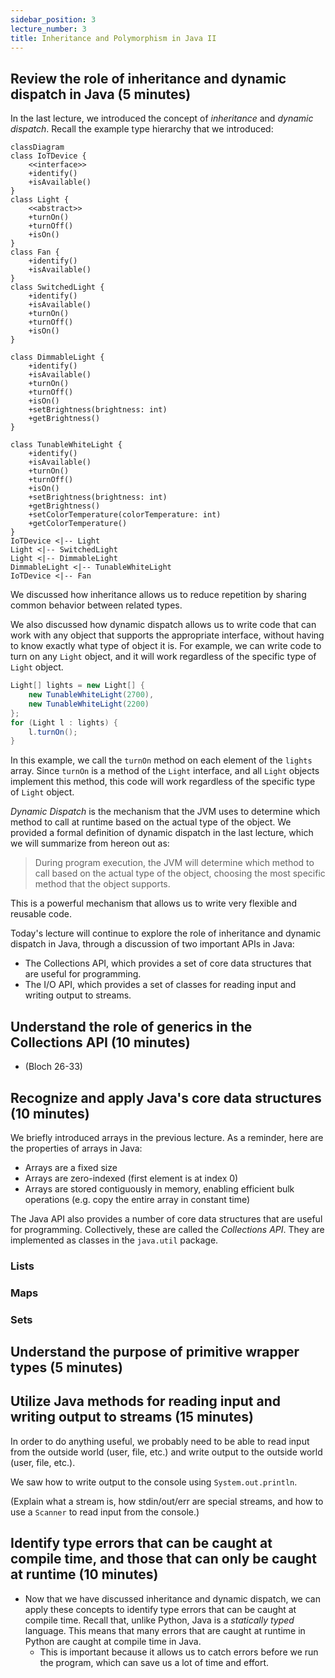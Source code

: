 ```yaml
---
sidebar_position: 3
lecture_number: 3
title: Inheritance and Polymorphism in Java II
---
```


## Review the role of inheritance and dynamic dispatch in Java (5 minutes)

In the last lecture, we introduced the concept of *inheritance* and *dynamic dispatch*. Recall the example type hierarchy that we introduced:


```mermaid
classDiagram
class IoTDevice {
    <<interface>>
    +identify()
    +isAvailable()
}
class Light {
    <<abstract>>
    +turnOn()
    +turnOff()
    +isOn()
}
class Fan {
    +identify()
    +isAvailable()
}
class SwitchedLight {
    +identify()
    +isAvailable()
    +turnOn()
    +turnOff()
    +isOn()
}

class DimmableLight {
    +identify()
    +isAvailable()
    +turnOn()
    +turnOff()
    +isOn()
    +setBrightness(brightness: int)
    +getBrightness()
}

class TunableWhiteLight {
    +identify()
    +isAvailable()
    +turnOn()
    +turnOff()
    +isOn()
    +setBrightness(brightness: int)
    +getBrightness()
    +setColorTemperature(colorTemperature: int)
    +getColorTemperature()
}
IoTDevice <|-- Light
Light <|-- SwitchedLight
Light <|-- DimmableLight
DimmableLight <|-- TunableWhiteLight
IoTDevice <|-- Fan
```

We discussed how inheritance allows us to reduce repetition by sharing common behavior between related types.

We also discussed how dynamic dispatch allows us to write code that can work with any object that supports the appropriate interface, without having to know exactly what type of object it is. For example, we can write code to turn on any `Light` object, and it will work regardless of the specific type of `Light` object.

```java
Light[] lights = new Light[] {
    new TunableWhiteLight(2700),
    new TunableWhiteLight(2200)
};
for (Light l : lights) {
    l.turnOn();
}
```

In this example, we call the `turnOn` method on each element of the `lights` array. Since `turnOn` is a method of the `Light` interface, and all `Light` objects implement this method, this code will work regardless of the specific type of `Light` object.

*Dynamic Dispatch* is the mechanism that the JVM uses to determine which method to call at runtime based on the actual type of the object. We provided a formal definition of dynamic dispatch in the last lecture, which we will summarize from hereon out as:

> During program execution, the JVM will determine which method to call based on the actual type of the object, choosing the most specific method that the object supports.

This is a powerful mechanism that allows us to write very flexible and reusable code.

Today's lecture will continue to explore the role of inheritance and dynamic dispatch in Java, through a discussion of two important APIs in Java:
- The Collections API, which provides a set of core data structures that are useful for programming.
- The I/O API, which provides a set of classes for reading input and writing output to streams.

## Understand the role of generics in the Collections API (10 minutes)
- (Bloch 26-33)

## Recognize and apply Java's core data structures (10 minutes)
We briefly introduced arrays in the previous lecture. As a reminder, here are the properties of arrays in Java:
- Arrays are a fixed size
- Arrays are zero-indexed (first element is at index 0)
- Arrays are stored contiguously in memory, enabling efficient bulk operations (e.g. copy the entire array in constant time)

The Java API also provides a number of core data structures that are useful for programming. Collectively, these are called the *Collections API*. They are implemented as classes in the `java.util` package.


### Lists

### Maps

### Sets

## Understand the purpose of primitive wrapper types (5 minutes)

## Utilize Java methods for reading input and writing output to streams (15 minutes)
In order to do anything useful, we probably need to be able to read input from the outside world (user, file, etc.) and write output to the outside world (user, file, etc.).

We saw how to write output to the console using `System.out.println`.

(Explain what a stream is, how stdin/out/err are special streams, and how to use a `Scanner` to read input from the console.)



## Identify type errors that can be caught at compile time, and those that can only be caught at runtime (10 minutes)
- Now that we have discussed inheritance and dynamic dispatch, we can apply these concepts to identify type errors that can be caught at compile time. Recall that, unlike Python, Java is a *statically typed* language. This means that many errors that are caught at runtime in Python are caught at compile time in Java.
    - This is important because it allows us to catch errors before we run the program, which can save us a lot of time and effort.



